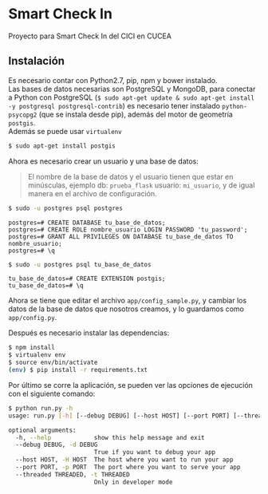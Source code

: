# Smart Check In

Proyecto para Smart Check In del CICI en CUCEA

## Instalación
Es necesario contar con Python2.7, pip, npm y bower instalado.<br>
Las bases de datos necesarias son PostgreSQL y MongoDB, para conectar a Python con PostgreSQL (`$ sudo apt-get update & sudo apt-get install -y postgresql postgresql-contrib`) es necesario tener instalado `python-psycopg2` (que se instala desde pip), además del motor de geometría `postgis`.<br>
Además se puede usar `virtualenv`

```bash
$ sudo apt-get install postgis
```

Ahora es necesario crear un usuario y una base de datos:
> El nombre de la base de datos y el usuario tienen que estar en minúsculas, ejemplo db: `prueba_flask` usuario: `mi_usuario`, y de igual manera en el archivo de configuración.

```bash
$ sudo -u postgres psql postgres
```
```psql
postgres=# CREATE DATABASE tu_base_de_datos;
postgres=# CREATE ROLE nombre_usuario LOGIN PASSWORD 'tu_password';
postgres=# GRANT ALL PRIVILEGES ON DATABASE tu_base_de_datos TO nombre_usuario;
postgres=# \q
```
```bash
$ sudo -u postgres psql tu_base_de_datos
```
```psql
tu_base_de_datos=# CREATE EXTENSION postgis;
tu_base_de_datos=# \q
```
Ahora se tiene que editar el archivo ```app/config_sample.py```, y cambiar los datos de la base de datos que nosotros creamos, y lo guardamos como ```app/config.py```.


Después es necesario instalar las dependencias:

```bash
$ npm install
$ virtualenv env
$ source env/bin/activate
(env) $ pip install -r requirements.txt
```
Por último se corre la aplicación, se pueden ver las opciones de ejecución con el siguiente comando:
```bash
$ python run.py -h
usage: run.py [-h] [--debug DEBUG] [--host HOST] [--port PORT] [--threaded THREADED]

optional arguments:
  -h, --help            show this help message and exit
  --debug DEBUG, -d DEBUG
                        True if you want to debug your app
  --host HOST, -H HOST  The host where you want to run your app
  --port PORT, -p PORT  The port where you want to serve your app
  --threaded THREADED, -t THREADED
                        Only in developer mode
```
